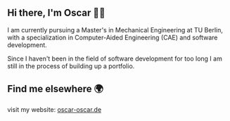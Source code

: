 ## Hi there, I'm Oscar 👋🏾

I am currently pursuing a Master's in Mechanical
Engineering at TU Berlin, with a specialization in
Computer-Aided Engineering (CAE) and software
development.

Since I haven't been in the field of software development for too long I am still in the process of building up a portfolio.

## Find me elsewhere 🌍
visit my website: 
  [oscar-oscar.de](oscar-oscar.de)

<!--
**Oscar-git97/Oscar-git97** is a ✨ _special_ ✨ repository because its `README.md` (this file) appears on your GitHub profile.

Here are some ideas to get you started:

- 🔭 I’m currently working on ...
- 🌱 I’m currently learning ...
- 👯 I’m looking to collaborate on ...
- 🤔 I’m looking for help with ...
- 💬 Ask me about ...
- 📫 How to reach me: ...
- 😄 Pronouns: ...
- ⚡ Fun fact: ...
-->
